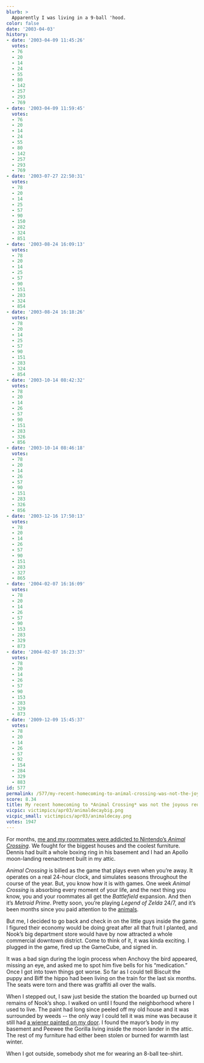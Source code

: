 ```yaml
---
blurb: >
  Apparently I was living in a 9-ball 'hood.
color: false
date: '2003-04-03'
history:
- date: '2003-04-09 11:45:26'
  votes:
  - 76
  - 20
  - 14
  - 24
  - 55
  - 80
  - 142
  - 257
  - 293
  - 769
- date: '2003-04-09 11:59:45'
  votes:
  - 76
  - 20
  - 14
  - 24
  - 55
  - 80
  - 142
  - 257
  - 293
  - 769
- date: '2003-07-27 22:50:31'
  votes:
  - 78
  - 20
  - 14
  - 25
  - 57
  - 90
  - 150
  - 282
  - 324
  - 851
- date: '2003-08-24 16:09:13'
  votes:
  - 78
  - 20
  - 14
  - 25
  - 57
  - 90
  - 151
  - 283
  - 324
  - 854
- date: '2003-08-24 16:18:26'
  votes:
  - 78
  - 20
  - 14
  - 25
  - 57
  - 90
  - 151
  - 283
  - 324
  - 854
- date: '2003-10-14 08:42:32'
  votes:
  - 78
  - 20
  - 14
  - 26
  - 57
  - 90
  - 151
  - 283
  - 326
  - 856
- date: '2003-10-14 08:46:18'
  votes:
  - 78
  - 20
  - 14
  - 26
  - 57
  - 90
  - 151
  - 283
  - 326
  - 856
- date: '2003-12-16 17:50:13'
  votes:
  - 78
  - 20
  - 14
  - 26
  - 57
  - 90
  - 151
  - 283
  - 327
  - 865
- date: '2004-02-07 16:16:09'
  votes:
  - 78
  - 20
  - 14
  - 26
  - 57
  - 90
  - 153
  - 283
  - 329
  - 873
- date: '2004-02-07 16:23:37'
  votes:
  - 78
  - 20
  - 14
  - 26
  - 57
  - 90
  - 153
  - 283
  - 329
  - 873
- date: '2009-12-09 15:45:37'
  votes:
  - 78
  - 20
  - 14
  - 26
  - 57
  - 92
  - 154
  - 284
  - 329
  - 883
id: 577
permalink: /577/my-recent-homecoming-to-animal-crossing-was-not-the-joyous-reunion-i-expected/
score: 8.34
title: My recent homecoming to *Animal Crossing* was not the joyous reunion I expected.
vicpic: victimpics/apr03/animaldecaybig.png
vicpic_small: victimpics/apr03/animaldecay.png
votes: 1947
---
```


For months, [me and my roommates were addicted to Nintendo’s *Animal
Crossing*](@/victim/477.md). We fought for the biggest houses and the
coolest furniture. Dennis had built a whole boxing ring in his basement
and I had an Apollo moon-landing reenactment built in my attic.

*Animal Crossing* is billed as the game that plays even when you’re
away. It operates on a real 24-hour clock, and simulates seasons
throughout the course of the year. But, you know how it is with games.
One week *Animal Crossing* is absorbing every moment of your life, and
the next thing you know, you and your roommates all get the
*Battlefield* expansion. And then it’s *Metroid Prime*. Pretty soon,
you’re playing *Legend of Zelda* 24/7, and it’s been months since you
paid attention to the
[animals](http://web.archive.org/web/20030403000000/http://gamespy.com/fargo/september02/animalcrossing/).

But me, I decided to go back and check in on the little guys inside the
game. I figured their economy would be doing great after all that fruit
I planted, and Nook’s big department store would have by now attracted a
whole commercial downtown district. Come to think of it, it was kinda
exciting. I plugged in the game, fired up the GameCube, and signed in.

It was a bad sign during the login process when Anchovy the bird
appeared, missing an eye, and asked me to spot him five bells for his
“medication.” Once I got into town things got worse. So far as I could
tell Biscuit the puppy and Biff the hippo had been living on the train
for the last six months. The seats were torn and there was graffiti all
over the walls.

When I stepped out, I saw just beside the station the boarded up burned
out remains of Nook’s shop. I walked on until I found the neighborhood
where I used to live. The paint had long since peeled off my old house
and it was surrounded by weeds -- the only way I could tell it was mine
was because it still had [a wiener painted on my
door](@/victim/474.md). I found the mayor’s body in my basement and
Peewee the Gorilla living inside the moon lander in the attic. The rest
of my furniture had either been stolen or burned for warmth last winter.

When I got outside, somebody shot me for wearing an 8-ball tee-shirt.